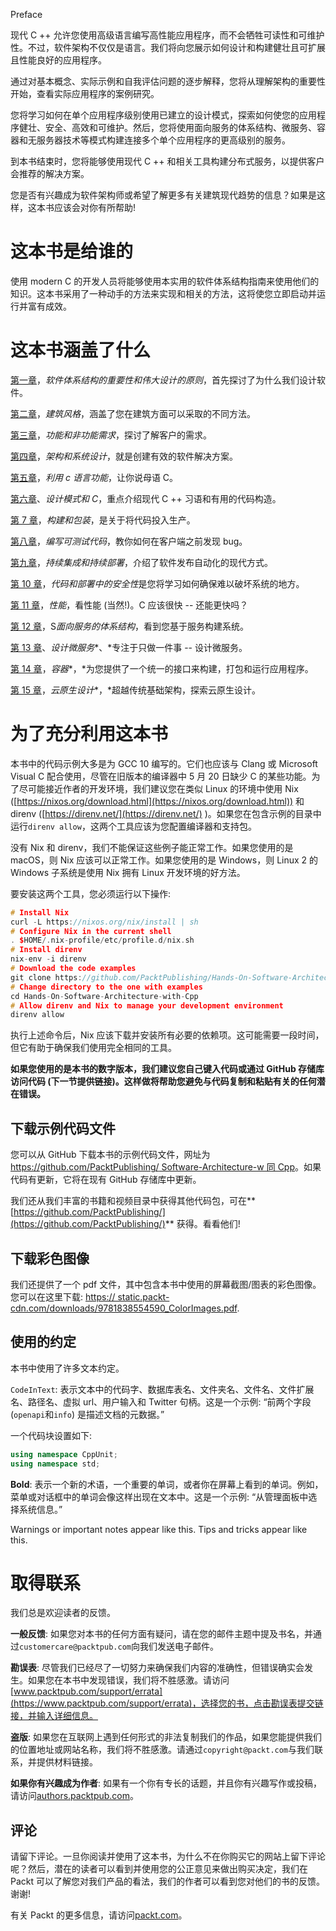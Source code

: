 Preface

现代 C ++ 允许您使用高级语言编写高性能应用程序，而不会牺牲可读性和可维护性。不过，软件架构不仅仅是语言。我们将向您展示如何设计和构建健壮且可扩展且性能良好的应用程序。

通过对基本概念、实际示例和自我评估问题的逐步解释，您将从理解架构的重要性开始，查看实际应用程序的案例研究。

您将学习如何在单个应用程序级别使用已建立的设计模式，探索如何使您的应用程序健壮、安全、高效和可维护。然后，您将使用面向服务的体系结构、微服务、容器和无服务器技术等模式构建连接多个单个应用程序的更高级别的服务。

到本书结束时，您将能够使用现代 C ++ 和相关工具构建分布式服务，以提供客户会推荐的解决方案。

您是否有兴趣成为软件架构师或希望了解更多有关建筑现代趋势的信息？如果是这样，这本书应该会对你有所帮助!

# 这本书是给谁的

使用 modern C 的开发人员将能够使用本实用的软件体系结构指南来使用他们的知识。这本书采用了一种动手的方法来实现和相关的方法，这将使您立即启动并运行并富有成效。

# 这本书涵盖了什么

[第一章](01.html)，*软件体系结构的重要性和伟大设计的原则*，首先探讨了为什么我们设计软件。

[第二章](02.html)，*建筑风格*，涵盖了您在建筑方面可以采取的不同方法。

[第三章](03.html)，*功能和非功能需求*，探讨了解客户的需求。

[第四章](04.html)，*架构和系统设计*，就是创建有效的软件解决方案。

[第五章](05.html)，*利用 c 语言功能*，让你说母语 C。

[第六章](06.html)、*设计模式和 C*，重点介绍现代 C ++ 习语和有用的代码构造。

[第 7 章](07.html)，*构建和包装*，是关于将代码投入生产。

[第八章](08.html)，*编写可测试代码*，教你如何在客户端之前发现 bug。

[第九章](09.html)，*持续集成和持续部署*，介绍了软件发布自动化的现代方式。

[第 10 章](10.html)，*代码和部署中的安全性*是您将学习如何确保难以破坏系统的地方。

[第 11 章](11.html)，*性能*，看性能 (当然!)。C 应该很快 -- 还能更快吗？

[第 12 章](12.html)，S*面向服务的体系结构*，看到您基于服务构建系统。

[第 13 章](13.html)、*设计微服务**、*专注于只做一件事 -- 设计微服务。

[第 14 章](14.html)，*容器**，*为您提供了一个统一的接口来构建，打包和运行应用程序。

[第 15 章](15.html)，*云原生设计**，*超越传统基础架构，探索云原生设计。

# 为了充分利用这本书

本书中的代码示例大多是为 GCC 10 编写的。它们也应该与 Clang 或 Microsoft Visual C 配合使用，尽管在旧版本的编译器中 5 月 20 日缺少 C 的某些功能。为了尽可能接近作者的开发环境，我们建议您在类似 Linux 的环境中使用 Nix ([https://nixos.org/download.html](https://nixos.org/download.html)) 和 direnv ([https://direnv.net/](https://direnv.net/) )。如果您在包含示例的目录中运行`direnv allow`，这两个工具应该为您配置编译器和支持包。

没有 Nix 和 direnv，我们不能保证这些例子能正常工作。如果您使用的是 macOS，则 Nix 应该可以正常工作。如果您使用的是 Windows，则 Linux 2 的 Windows 子系统是使用 Nix 拥有 Linux 开发环境的好方法。

要安装这两个工具，您必须运行以下操作:

```cpp
# Install Nix
curl -L https://nixos.org/nix/install | sh
# Configure Nix in the current shell
. $HOME/.nix-profile/etc/profile.d/nix.sh
# Install direnv
nix-env -i direnv
# Download the code examples
git clone https://github.com/PacktPublishing/Hands-On-Software-Architecture-with-Cpp.git
# Change directory to the one with examples
cd Hands-On-Software-Architecture-with-Cpp
# Allow direnv and Nix to manage your development environment
direnv allow
```

执行上述命令后，Nix 应该下载并安装所有必要的依赖项。这可能需要一段时间，但它有助于确保我们使用完全相同的工具。

**如果您使用的是本书的数字版本，我们建议您自己键入代码或通过 GitHub 存储库访问代码 (下一节提供链接)。这样做将帮助您避免与代码复制和粘贴有关的任何潜在错误。**

## 下载示例代码文件

您可以从 GitHub 下载本书的示例代码文件，网址为[https://github.com/PacktPublishing/ Software-Architecture-w 同 Cpp](https://github.com/PacktPublishing/Software-Architecture-with-Cpp)。如果代码有更新，它将在现有 GitHub 存储库中更新。

我们还从我们丰富的书籍和视频目录中获得其他代码包，可在**[https://github.com/PacktPublishing/](https://github.com/PacktPublishing/)** 获得。看看他们!

## 下载彩色图像

我们还提供了一个 pdf 文件，其中包含本书中使用的屏幕截图/图表的彩色图像。您可以在这里下载: [https:// static.packt-cdn.com/downloads/9781838554590_ColorImages.pdf](https://static.packt-cdn.com/downloads/9781838554590_ColorImages.pdf).

## 使用的约定

本书中使用了许多文本约定。

`CodeInText`: 表示文本中的代码字、数据库表名、文件夹名、文件名、文件扩展名、路径名、虚拟 url、用户输入和 Twitter 句柄。这是一个示例: “前两个字段 (`openapi`和`info`) 是描述文档的元数据。”

一个代码块设置如下:

```cpp
using namespace CppUnit;
using namespace std;
```

**Bold**: 表示一个新的术语，一个重要的单词，或者你在屏幕上看到的单词。例如，菜单或对话框中的单词会像这样出现在文本中。这是一个示例: “从管理面板中选择系统信息。”

Warnings or important notes appear like this. Tips and tricks appear like this.

# 取得联系

我们总是欢迎读者的反馈。

**一般反馈**: 如果您对本书的任何方面有疑问，请在您的邮件主题中提及书名，并通过`customercare@packtpub.com`向我们发送电子邮件。

**勘误表**: 尽管我们已经尽了一切努力来确保我们内容的准确性，但错误确实会发生。如果您在本书中发现错误，我们将不胜感激。请访问[www.packtpub.com/support/errata](https://www.packtpub.com/support/errata)，选择您的书，点击勘误表提交链接，并输入详细信息。

**盗版**: 如果您在互联网上遇到任何形式的非法复制我们的作品，如果您能提供我们的位置地址或网站名称，我们将不胜感激。请通过`copyright@packt.com`与我们联系，并提供材料链接。

**如果你有兴趣成为作者**: 如果有一个你有专长的话题，并且你有兴趣写作或投稿，请访问[authors.packtpub.com](http://authors.packtpub.com/)。

## 评论

请留下评论。一旦你阅读并使用了这本书，为什么不在你购买它的网站上留下评论呢？然后，潜在的读者可以看到并使用您的公正意见来做出购买决定，我们在 Packt 可以了解您对我们产品的看法，我们的作者可以看到您对他们的书的反馈。谢谢!

有关 Packt 的更多信息，请访问[packt.com](http://www.packt.com/)。